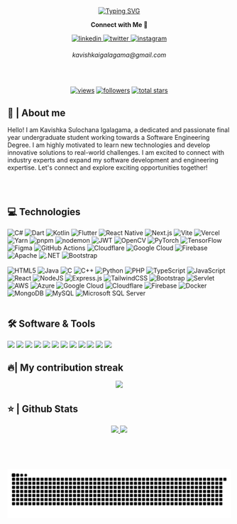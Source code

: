 <!--- Head -->
<p align="center">
 <a href="https://git.io/typing-svg"><img src="https://readme-typing-svg.demolab.com?font=JetBrains+Mono&weight=600&size=35&pause=1000&color=F78029&center=true&vCenter=true&width=435&lines=%3EHello+Wolrd!;I'm+Kavishka" alt="Typing SVG" /></a>
  <p align="center"><b>Connect with Me 🤝</b></p>
  <p align="center">
        <a href="https://www.linkedin.com/in/kavishka-sulochana/">
          <img src="https://user-images.githubusercontent.com/88904952/234979284-68c11d7f-1acc-4f0c-ac78-044e1037d7b0.png" alt="linkedin" height="50" width="50" />
        </a>
        <a href="https://x.com/ksigalagama/">
          <img src="https://user-images.githubusercontent.com/88904952/234980676-61bfb021-ecc8-48f7-88e6-34c1b06c4a58.png" alt="twitter" height="50" width="50" />
        </a>
        <a href="https://www.instagram.com/kavishka_sulochana//">
          <img src="https://user-images.githubusercontent.com/88904952/234981169-2dd1e58f-4b7e-468c-8213-034ba62156c3.png" alt="instagram" height="50" width="50" />
        </a>
      <div align="center">
        <h6>kavishkaigalagama@gmail.com</h6>
      </div>
  </p>
</p>

<br>

<!--- Counters -->
<p align="center">
  <a href="https://github.com/rom4nz/Simple-View-Counter">
    <img alt="views" title="GitHub profile views" src="https://komarev.com/ghpvc/?username=rom4nz&label=PROFILE+VIEWS&style=for-the-badge&color=red"/></a>
  <a href="https://github.com/rom4nz?tab=followers">
    <img alt="followers" title="Follow me on Github" src="https://custom-icon-badges.demolab.com/github/followers/rom4nz?color=236ad3&labelColor=1155ba&style=for-the-badge&logo=person-add&label=Followers&logoColor=white"/></a>
  <a href="https://github.com/rom4nz?tab=repositories&sort=stargazers">
    <img alt="total stars" title="Total stars on GitHub" src="https://custom-icon-badges.demolab.com/github/stars/rom4nz?color=55960c&style=for-the-badge&labelColor=488207&logo=star"/></a>
</p>

<!--- About me -->
<h2>📖 | About me</h2> 
Hello! I am Kavishka Sulochana Igalagama, a dedicated and passionate final year undergraduate student working towards a Software Engineering Degree. I am highly motivated to learn new technologies and develop innovative solutions to real-world challenges. I am excited to connect with industry experts and expand my software development and engineering expertise. Let's connect and explore exciting opportunities together!

<br><br>

<!--- Skills -->
## 💻 Technologies

<div>
  <img alt="C#" src="https://img.shields.io/badge/c%23-%23239120.svg?style=for-the-badge&logo=csharp&logoColor=white" />
  <img alt="Dart" src="https://img.shields.io/badge/dart-%230175C2.svg?style=for-the-badge&logo=dart&logoColor=white" />
  <img alt="Kotlin" src="https://img.shields.io/badge/kotlin-%237F52FF.svg?style=for-the-badge&logo=kotlin&logoColor=white" />
  <img alt="Flutter" src="https://img.shields.io/badge/Flutter-%2302569B.svg?style=for-the-badge&logo=Flutter&logoColor=white" />
  <img alt="React Native" src="https://img.shields.io/badge/react_native-%2320232a.svg?style=for-the-badge&logo=react&logoColor=%2361DAFB" />
  <img alt="Next.js" src="https://img.shields.io/badge/Next-black?style=for-the-badge&logo=next.js&logoColor=white" />
  <img alt="Vite" src="https://img.shields.io/badge/vite-%23646CFF.svg?style=for-the-badge&logo=vite&logoColor=white" />
  <img alt="Vercel" src="https://img.shields.io/badge/vercel-%23000000.svg?style=for-the-badge&logo=vercel&logoColor=white" />
  <img alt="Yarn" src="https://img.shields.io/badge/yarn-%232C8EBB.svg?style=for-the-badge&logo=yarn&logoColor=white" />
  <img alt="pnpm" src="https://img.shields.io/badge/pnpm-%234a4a4a.svg?style=for-the-badge&logo=pnpm&logoColor=f69220" />
  <img alt="nodemon" src="https://img.shields.io/badge/NODEMON-%23323330.svg?style=for-the-badge&logo=nodemon&logoColor=%BBDEAD" />
  <img alt="JWT" src="https://img.shields.io/badge/JWT-black?style=for-the-badge&logo=JSON%20web%20tokens" />
  <img alt="OpenCV" src="https://img.shields.io/badge/opencv-%23white.svg?style=for-the-badge&logo=opencv&logoColor=white" />
  <img alt="PyTorch" src="https://img.shields.io/badge/PyTorch-%23EE4C2C.svg?style=for-the-badge&logo=PyTorch&logoColor=white" />
  <img alt="TensorFlow" src="https://img.shields.io/badge/TensorFlow-%23FF6F00.svg?style=for-the-badge&logo=TensorFlow&logoColor=white" />
  <img alt="Figma" src="https://img.shields.io/badge/figma-F24E1E?style=for-the-badge&logo=figma&logoColor=white" />
  <img alt="GitHub Actions" src="https://img.shields.io/badge/github%20actions-%232671E5.svg?style=for-the-badge&logo=githubactions&logoColor=white" />
  <img alt="Cloudflare" src="https://img.shields.io/badge/Cloudflare-F38020?style=for-the-badge&logo=Cloudflare&logoColor=white" />
  <img alt="Google Cloud" src="https://img.shields.io/badge/GoogleCloud-%234285F4.svg?style=for-the-badge&logo=google-cloud&logoColor=white" />
  <img alt="Firebase" src="https://img.shields.io/badge/firebase-%23039BE5.svg?style=for-the-badge&logo=firebase" />
  <img alt="Apache" src="https://img.shields.io/badge/apache-%23D42029.svg?style=for-the-badge&logo=apache&logoColor=white" />
  <img alt=".NET" src="https://img.shields.io/badge/.NET-5C2D91?style=for-the-badge&logo=.net&logoColor=white" />
  <img alt="Bootstrap" src="https://img.shields.io/badge/bootstrap-%238511FA.svg?style=for-the-badge&logo=bootstrap&logoColor=white" />
  <br><br>

  <!-- Languages -->
  <img alt="HTML5" src="https://img.shields.io/badge/html5-%23E34F26.svg?style=for-the-badge&logo=html5&logoColor=white" />
  <img alt="Java" src="https://img.shields.io/badge/java-%23ED8B00.svg?style=for-the-badge&logo=openjdk&logoColor=white" />
  <img alt="C" src="https://img.shields.io/badge/c-%2300599C.svg?style=for-the-badge&logo=c&logoColor=white" />
  <img alt="C++" src="https://img.shields.io/badge/c++-%2300599C.svg?style=for-the-badge&logo=c%2B%2B&logoColor=white" />
  <img alt="Python" src="https://img.shields.io/badge/python-3670A0?style=for-the-badge&logo=python&logoColor=ffdd54" />
  <img alt="PHP" src="https://img.shields.io/badge/php-%23777BB4.svg?style=for-the-badge&logo=php&logoColor=white" />
  <img alt="TypeScript" src="https://img.shields.io/badge/typescript-%23007ACC.svg?style=for-the-badge&logo=typescript&logoColor=white" />
  <img alt="JavaScript" src="https://img.shields.io/badge/javascript-%23323330.svg?style=for-the-badge&logo=javascript&logoColor=%23F7DF1E" />
  <br>

  <!-- Frameworks / Libraries -->
  <img alt="React" src="https://img.shields.io/badge/react-%2320232a.svg?style=for-the-badge&logo=react&logoColor=%2361DAFB" />
  <img alt="NodeJS" src="https://img.shields.io/badge/node.js-6DA55F?style=for-the-badge&logo=node.js&logoColor=white" />
  <img alt="Express.js" src="https://img.shields.io/badge/express.js-%23404d59.svg?style=for-the-badge&logo=express&logoColor=%2361DAFB" />
  <img alt="TailwindCSS" src="https://img.shields.io/badge/tailwindcss-%2338B2AC.svg?style=for-the-badge&logo=tailwind-css&logoColor=white" />
  <img alt="Bootstrap" src="https://img.shields.io/badge/bootstrap-563D7C?style=for-the-badge&logo=bootstrap&logoColor=white" />
  <img alt="Servlet" src="https://img.shields.io/badge/Servlet-ED8B00?style=for-the-badge&logo=Servlet&logoColor=white" />
  <br>

  <!-- Cloud & DevOps -->
  <img alt="AWS" src="https://img.shields.io/badge/AWS-%23FF9900.svg?style=for-the-badge&logo=amazon-aws&logoColor=white" />
  <img alt="Azure" src="https://img.shields.io/badge/azure-%230072C6.svg?style=for-the-badge&logo=microsoftazure&logoColor=white" />
  <img alt="Google Cloud" src="https://img.shields.io/badge/GoogleCloud-%234285F4.svg?style=for-the-badge&logo=google-cloud&logoColor=white" />
  <img alt="Cloudflare" src="https://img.shields.io/badge/Cloudflare-F38020?style=for-the-badge&logo=Cloudflare&logoColor=white" />
  <img alt="Firebase" src="https://img.shields.io/badge/firebase-a08021?style=for-the-badge&logo=firebase&logoColor=ffcd34" />
  <img alt="Docker" src="https://img.shields.io/badge/Docker-2CA5E0?style=for-the-badge&logo=docker&logoColor=white" />
  <br>

  <!-- Databases -->
  <img alt="MongoDB" src="https://img.shields.io/badge/MongoDB-%234ea94b.svg?style=for-the-badge&logo=mongodb&logoColor=white" />
  <img alt="MySQL" src="https://img.shields.io/badge/mysql-4479A1.svg?style=for-the-badge&logo=mysql&logoColor=white" />
  <img alt="Microsoft SQL Server" src="https://img.shields.io/badge/Microsoft%20SQL%20Server-CC2927?style=for-the-badge&logo=microsoft%20sql%20server&logoColor=white" />
  <br><br>
</div>

<!--- Tools -->
## 🛠️ Software & Tools

<p>
  <img src="https://img.shields.io/badge/Codepen-000000?style=for-the-badge&logo=codepen&logoColor=white" />
  <img src="https://img.shields.io/badge/Git-F05032?style=for-the-badge&logo=git&logoColor=white" />
  <img src="https://img.shields.io/badge/github-%23121011.svg?style=for-the-badge&logo=github&logoColor=white" />
  <img src="https://img.shields.io/badge/Visual_Studio_Code-0078D4?style=for-the-badge&logo=visual%20studio%20code&logoColor=white" />
  <img src="https://img.shields.io/badge/Visual_Studio-5C2D91?style=for-the-badge&logo=visual%20studio&logoColor=white" />
  <img src="https://img.shields.io/badge/Eclipse-FE7A16.svg?style=for-the-badge&logo=Eclipse&logoColor=white" />
  <img src="https://img.shields.io/badge/Xampp-F37623?style=for-the-badge&logo=xampp&logoColor=white" />
  <img src="https://img.shields.io/badge/NetBeans-A1C535?style=for-the-badge&logo=netbeans&logoColor=white" />
  <img src="https://img.shields.io/badge/Docker-2CA5E0?style=for-the-badge&logo=docker&logoColor=white" />
  <img src="https://img.shields.io/badge/Figma-F24E1E?style=for-the-badge&logo=figma&logoColor=white" />
  <img src="https://img.shields.io/badge/Bitbucket-%230047B3?style=for-the-badge&logo=bitbucket&logoColor=white" />
  <img src="https://img.shields.io/badge/GitHub_Actions-%232671E5?style=for-the-badge&logo=githubactions&logoColor=white" />
</p>


<!--- contribution streak -->
<h2>🔥| My contribution streak</h2>
<p align="center">
  <a href="https://github.com/DenverCoder1/github-readme-streak-stats">
    <img src="https://github-readme-streak-stats.herokuapp.com/?user=rom4nz#version3"/>
  </a>
</p>

<!--- Stats -->
<h2>⭐ | Github Stats </h2>
<div align="center">
  <a href="https://github.com/rom4nz">
    <img height="180em" src="https://github-readme-stats.vercel.app/api?username=rom4nz&show_icons=true&theme=default&include_all_commits=true&count_private=true"/>
    <img height="180em" src="https://github-readme-stats.vercel.app/api/top-langs/?username=rom4nz&layout=compact&langs_count=7&theme=default"/></a>
</div>

<br><br>

<!--- Snake Graph -->
<div align="center">
  <br>
  <img alt="snake eating my contributions" src="https://raw.githubusercontent.com/rom4nz/rom4nz/d036ac30c45a272e6ae29fd3c3c8fa9d9dc1e0f6/Gif/github-contribution-grid-snake.svg" />
  <br/>
</div>
